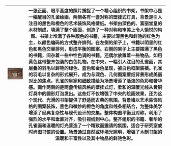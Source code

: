 

| ![图像1](image1.png "im1") |一张正面、眼平高度的照片捕捉了一个精心组织的书架，书架中心是一幅醒目的孔雀绘画，两侧各有一盏对称的壁挂式灯具，背景是引人注目的黑色和橙色的艺术装饰风格壁纸。书架由深色的、富丽堂皇的木材制成，填满了整个画面，创造了一种对称和审美上令人愉悦的构图。书架上堆满了各种颜色的书籍，主要以深黑色和鲜艳的红色为主，以颜色编码的方式整齐排列。在左侧的架子上，书籍以明显的红色和黑色交替排列，形成平衡的图案。右侧的架子上主要摆满了黑色的书籍，间杂着一些中性色调的书籍，还偶尔放置着一些物品，如用黄色丝带整齐包装的白色礼物。在中央，一幅引人注目的孔雀画，其层叠的羽毛以鲜艳的绿色、蓝色和金色呈现，被白色框架装裱。孔雀的羽毛以复杂的形式展开，成为与深色、几何图案壁纸背景形成美丽对比的焦点。孔雀的皇家和细致描绘为场景增添了活泼的色彩和奢华感。画作两侧的是两盏传统风格的壁挂式灯，柔和的温暖光线从黄铜灯具中的圆形灯泡发出。这些灯不仅增强了中央的绘画效果，还为这个现代、光滑的书架提供了舒适而古典的氛围。背景墙以艺术装饰风格的图案装饰，黑色和微妙的橙色的角度和线条相结合，为整体美学增添了经典复杂性与现代设计的交集。整体构图平衡且对称，利用了强烈的水平和垂直对齐，吸引视线到中心。整齐组织的书籍、奢华的孔雀画和温暖的灯光营造了一个精致而邀请的氛围，适合于研究室或时尚图书馆的设置。场景通过自然或环境光照明，增强了木制书架的温暖和丰富性以及其中物品的鲜艳色彩。
| ----------- | ----------- |
